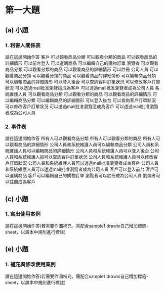 # 第一大題 
## (a) 小題
### 1. 利害人關係表
請在這邊開始作答
客戶
可以觀看商品分類
可以觀看分類的商品
可以觀看商品的詳細情形
可以前台登入
可以選購商品
可以編輯自己的購物訂單
瀏覽者
可以觀看商品分類
可以觀看分類的商品
可以觀看商品的詳細情形
可以註冊
公司人員
可以觀看商品分類
可以觀看分類的商品
可以觀看商品的詳細情形
可以編輯商品分類
可以編輯商品的詳細情形
可以登入後台
可以查詢客戶訂單狀況
可以修改客戶訂單狀況
可以透過mail批准瀏覽這成為客戶
可以透過mail批准瀏覽者成為公司人員
系統維護人員
可以觀看商品分類
可以觀看分類的商品
可以觀看商品的詳細情形
可以編輯商品分類
可以編輯商品的詳細情形
可以登入後台
可以查詢客戶訂單狀況
可以修改客戶訂單狀況
可以透過mail批准瀏覽這成為客戶
可以透過mail批准瀏覽者成為公司人員
### 2. 事件表
請在這邊開始作答
所有人可以觀看商品分類
所有人可以觀看分類的商品
所有人可以觀看商品的詳細情形
公司人員和系統維護人員可以編輯商品分類
公司人員和系統維護人員可以編輯商品的詳細情形
公司人員和系統維護人員可以登入後台
公司人員和系統維護人員可以查詢客戶訂單狀況
公司人員和系統維護人員可以修改客戶訂單狀況
公司人員和系統維護人員可以透過mail批准瀏覽者成為客戶
公司人員和系統維護人員可以透過mail批准瀏覽者成為公司人員
客戶可以登入前台
客戶可以選購商品
客戶可以編輯自己的購物訂單
瀏覽者可以註冊成為公司人員
劉爛者可以註冊成為客戶
## (c) 小題
### 1. 寫出使用案例
請在這邊開始作答(若需要作圖補充，需配合sample1.drawio自己增加標籤-sheet，以課本中規則進行標註)


## (e) 小題
### 1. 補充與修改使用案例
請在這邊開始作答(若需要作圖補充，需配合sample1.drawio自己增加標籤-sheet，以課本中規則進行標註)